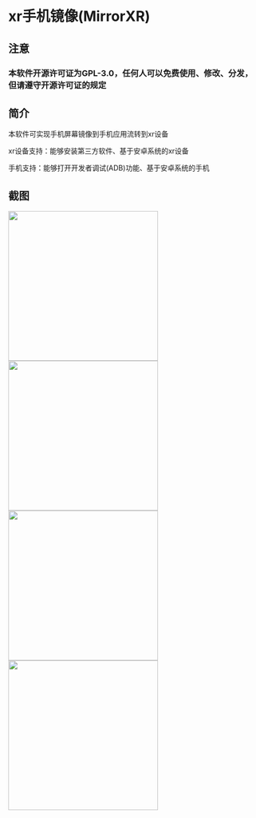 # xr手机镜像(MirrorXR)

## 注意

### 本软件开源许可证为**GPL-3.0**，任何人可以免费使用、修改、分发，但请遵守开源许可证的规定


## 简介
本软件可实现手机屏幕镜像到手机应用流转到xr设备

xr设备支持：能够安装第三方软件、基于安卓系统的xr设备

手机支持：能够打开开发者调试(ADB)功能、基于安卓系统的手机


## 截图
<img src="pic/screenshot/main.webp" width="300px">
<img src="pic/screenshot/small.webp" width="300px">
<img src="pic/screenshot/small_landscape.webp" width="300px">
<img src="pic/screenshot/full.webp" width="300px">


